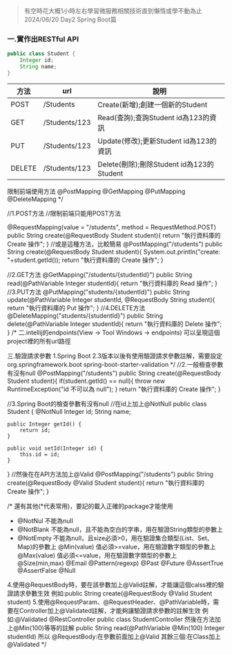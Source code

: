 >有空時花大概1小時左右學習微服務相關技術直到懶惰或學不動為止 2024/06/20 Day2 Spring Boot篇


### 一.實作出RESTful API
```java
public class Student {
    Integer id;
    String name;
}
```
| 方法   | url           | 說明                                      |
| ------ | -------------- | ---------------------------------------- |
| POST   | /Students     |Create(新增);創建一個新的Student           |
| GET    | /Students/123 |Read(查詢);查詢Student id為123的資訊       |
| PUT    | /Students/123 |Update(修改);更新Student id為123的資訊     |
| DELETE | /Students/123 |Delete(刪除);刪除Student id為123的Student  |







限制前端使用方法
@PostMapping
@GetMapping
@PutMapping
@DeleteMapping
*/

//1.POST方法
//限制前端只能用POST方法

  @RequestMapping(value = "/students", method = RequestMethod.POST)
    public String create(@RequestBody Student student){
        return "執行資料庫的 Create 操作";
    }
//或是這種方法，比較簡易
    @PostMapping("/students")
    public String create(@RequestBody Student student){
        System.out.println("create: "+student.getId());
        return "執行資料庫的 Create 操作";
    }

//2.GET方法
    @GetMapping("/students/{studentId}")
    public String read(@PathVariable Integer studentId){
        return "執行資料庫的 Read 操作";
    }
//3.PUT方法
    @PutMapping("students/{studentId}")
    public String update(@PathVariable Integer studentId,
                         @RequestBody String student){
        return "執行資料庫的 Put 操作";
    }
//4.DELETE方法
    @DeleteMapping("students/{studentId}")
    public String delete(@PathVariable Integer studentId){
        return "執行資料庫的 Delete 操作";
    }
/*
二.intellij的endpoints(View -> Tool Windows -> endpoints)
可以呈現這個project裡的所有url路徑

三.驗證請求參數
1.Spring Boot 2.3版本以後有使用驗證請求參數註解，需要設定
        <dependency>
            <groupId>org.springframework.boot</groupId>
            <artifactId>spring-boot-starter-validation</artifactId>
        </dependency>
*/
//2.一般檢查參數有沒有null
    @PostMapping("/students")
    public String create(@RequestBody Student student){
        if(student.getId() == null){
            throw  new RuntimeException("id 不可以為 null");
        }
        return "執行資料庫的 Create 操作";
    }

//3.Spring Boot的檢查參數有沒有null
//在id上加上@NotNull
public class Student {
    @NotNull
    Integer id;
    String name;

    public Integer getId() {
        return id;
    }

    public void setId(Integer id) {
        this.id = id;
    }
}
//然後在在API方法加上@Valid
    @PostMapping("/students")
    public String create(@RequestBody @Valid Student student){
        return "執行資料庫的 Create 操作";
    }

/*
  還有其他(*代表常用)，要記的載入正確的package才能使用
* @NotNul       不能為null
* @NotBlank     不能為null，且不能為空白的字串，用在驗證String類型的參數上
* @NotEmpty     不能為null，且size必須>0，用在驗證集合類型(List、Set、Map)的參數上
  @Min(value)   值必須>=value，用在驗證數字類型的參數上
  @Max(value)   值必須<=value，用在驗證數字類型的參數上
  @Size(min,max)
  @Email
  @Pattern(regexp)
  @Past
  @Future
  @AssertTrue
  @AssertFalse
  @Null

4.使用@RequestBody時，要在該參數加上@Valid註解，才能讓這個calss裡的驗證請求參數生效
  例如:public String create(@RequestBody @Valid Student student)
5.使用@RequestParam、@RequestHeader、@PathVariable時，需要在Controller加上@Validated註解，才能夠讓驗證請求參數的註解生效
  例如:@Validated
       @RestController
       public class StudentController
       然後在方法加上@Min(100)等等的註解 public String read(@PathVariable @Min(100) Integer studentId)
所以
@RequestBody:在參數前面加上@Valid
其餘三個:在Class加上@Validated
*/
